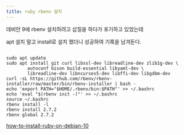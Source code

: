 ```yaml
---
title: ruby rbenv 설치
---
```


데비안 9에 rbenv 설치하려고 삽질을 하다가 포기하고 있었는데

apt 설치 말고 install로 설치 했더니 성공하여 기록을 남겨둔다.

```shell

sudo apt update
sudo apt install git curl libssl-dev libreadline-dev zlib1g-dev \
        autoconf bison build-essential libyaml-dev \
        libreadline-dev libncurses5-dev libffi-dev libgdbm-dev
curl -sL https://github.com/rbenv/rbenv-installer/raw/master/bin/rbenv-installer | bash -
echo 'export PATH="$HOME/.rbenv/bin:$PATH"' >> ~/.bashrc
echo 'eval "$(rbenv init -)"' >> ~/.bashrc
source ~/.bashrc
rbenv install -l
rbenv install 2.7.2
rbenv global 2.7.2

```

[how-to-install-ruby-on-debian-10](https://linuxize.com/post/how-to-install-ruby-on-debian-10/)
